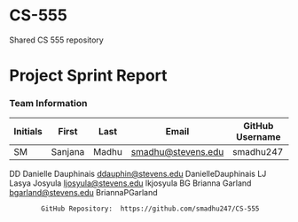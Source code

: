 # CS-555
Shared CS 555 repository
# Project Sprint Report 
### Team Information 
| Initials |	First |	Last	| Email |	GitHub Username|
| -------- | ------ | ----- | ----- |	-------------- |			
| SM | Sanjana |	Madhu |	smadhu@stevens.edu | smadhu247
DD	Danielle	Dauphinais	ddauphin@stevens.edu	DanielleDauphinais
LJ	Lasya	Josyula	ljosyula@stevens.edu	lkjosyula
BG	Brianna	Garland	bgarland@stevens.edu	BriannaPGarland
				
				
			GitHub Repository:	https://github.com/smadhu247/CS-555
